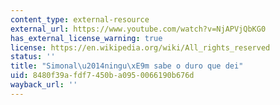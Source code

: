```yaml
---
content_type: external-resource
external_url: https://www.youtube.com/watch?v=NjAPVjQbKG0
has_external_license_warning: true
license: https://en.wikipedia.org/wiki/All_rights_reserved
status: ''
title: "Simonal\u2014ningu\xE9m sabe o duro que dei"
uid: 8480f39a-fdf7-450b-a095-0066190b676d
wayback_url: ''
---
```

